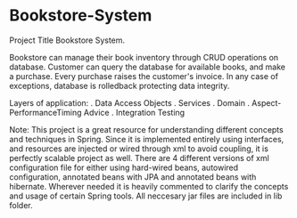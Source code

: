 # Bookstore-System
Project Title 
Bookstore System. 

Bookstore can manage their book inventory through CRUD operations on database. Customer can query the database 
for available books, and make a purchase. Every purchase raises the customer's invoice. In any case of exceptions,
database is rolledback protecting data integrity. 

Layers of application:
. Data Access Objects 
. Services
. Domain
. Aspect- PerformanceTiming Advice
. Integration Testing


Note:
This project is a great resource for understanding different concepts and techniques in Spring. Since it is implemented entirely using interfaces, and resources are injected or wired through xml to avoid coupling, it is perfectly scalable project as well. There are 4 different versions of xml configuration file for either using hard-wired beans, autowired configuration, annotated beans with JPA and annotated beans with hibernate. Wherever needed it is heavily commented to clarify the concepts and usage of certain Spring tools. All neccesary jar files are included in lib folder.




